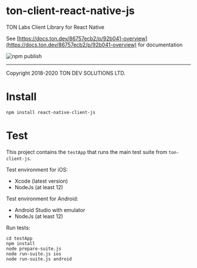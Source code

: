 # ton-client-react-native-js

TON Labs Client Library for React Native

See [https://docs.ton.dev/86757ecb2/p/92b041-overview](https://docs.ton.dev/86757ecb2/p/92b041-overview) for documentation

![npm publish](https://github.com/tonlabs/ton-client-react-native-js/workflows/npm%20publish/badge.svg)

---
Copyright 2018-2020 TON DEV SOLUTIONS LTD.

# Install

```shell script
npm install react-native-client-js
```

# Test

This project contains the `testApp` that runs the main test suite from `ton-client-js`.

Test environment for iOS:

- Xcode (latest version)
- NodeJs (at least 12)

Test environment for Android:

- Android Studio with emulator
- NodeJs (at least 12)

Run tests:

```shell script
cd testApp
npm install
node prepare-suite.js
node run-suite.js ios
node run-suite.js android
```
